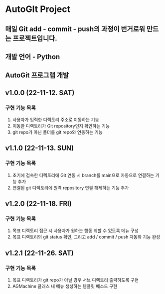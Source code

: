 # AutoGIt Project


## 매일 Git add - commit - push의 과정이 번거로워 만드는 프로젝트입니다.
## 개발 언어 - Python

## AutoGit 프로그램 개발
## v1.0.0 (22-11-12. SAT)

### 구현 기능 목록
  1. 사용자가 입력한 디렉토리 주소로 이동하는 기능
  2. 이동한 디렉토리가 Git repository인지 확인하는 기능
  3. git repo가 아닌 폴더를 git repo와 연동하는 기능 


## v1.1.0 (22-11-13. SUN)
 
### 구현 기능 목록
  1. 초기에 접속한 디렉토리에 Git 연동 시 branch를 main으로 자동으로 연결하는 기능 추가
  2. 연결된 git 디렉토리에 원격 repository 연결 해제하는 기능 추가


## v1.2.0 (22-11-18. FRI)

### 구현 기능 목록
  1. 목표 디렉토리 접근 시 사용자가 원하는 행동 취할 수 있도록 메뉴 구성
  2. 목표 디렉토리의 git status 확인, 그리고 add / commit / push 자동화 기능 완성

## v1.2.1 (22-11-26. SAT)

### 구현 기능 목록
  1. 목표 디렉토리가 git repo가 아닐 경우 서브 디렉토리 출력하도록 구현
  2. AGMachine 클래스 내 메뉴 생성하는 템플릿 메소드 구현